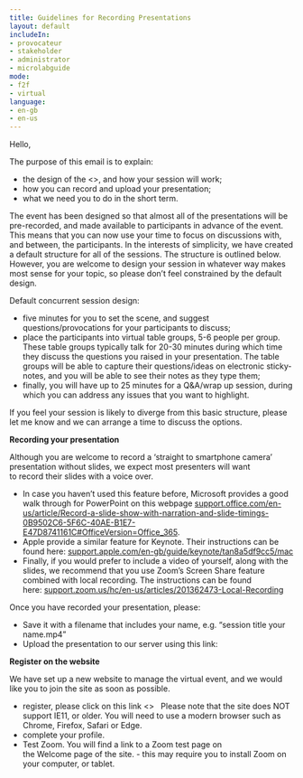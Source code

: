 ```yaml
---
title: Guidelines for Recording Presentations
layout: default
includeIn: 
- provocateur
- stakeholder
- administrator
- microlabguide
mode:
- f2f
- virtual
language:
- en-gb
- en-us
---
```

Hello,

The purpose of this email is to explain:
 * the design of the <<event>>, and how your session will work;
 * how you can record and upload your presentation;
 * what we need you to do in the short term.

The event has been designed so that almost all of the presentations will be pre-recorded, and made available to participants in advance of the event. This means that you can now use your time to focus on discussions with, and between, the participants. In the interests of simplicity, we have created a default structure for all of the sessions. The structure is outlined below. However, you are welcome to design your session in whatever way makes most sense for your topic, so please don’t feel constrained by the default design. 

Default concurrent session design:
 * five minutes for you to set the scene, and suggest questions/provocations for your participants to discuss;
 * place the participants into virtual table groups, 5-6 people per group. These table groups typically talk for 20-30 minutes during which time they discuss the questions you raised in your presentation. The table groups will be able to capture their questions/ideas on electronic sticky-notes, and you will be able to see their notes as they type them;
 * finally, you will have up to 25 minutes for a Q&A/wrap up session, during which you can address any issues that you want to highlight.

If you feel your session is likely to diverge from this basic structure, please let me know and we can arrange a time to discuss the options.

**Recording your presentation**

Although you are welcome to record a ‘straight to smartphone camera’ presentation without slides, we expect most presenters will want to record their slides with a voice over. 
 * In case you haven’t used this feature before, Microsoft provides a good walk through for PowerPoint on this webpage [support.office.com/en-us/article/Record-a-slide-show-with-narration-and-slide-timings-0B9502C6-5F6C-40AE-B1E7-E47D8741161C#OfficeVersion=Office_365](https://support.office.com/en-us/article/Record-a-slide-show-with-narration-and-slide-timings-0B9502C6-5F6C-40AE-B1E7-E47D8741161C#OfficeVersion=Office_365). 
 * Apple provide a similar feature for Keynote. Their instructions can be found here: [support.apple.com/en-gb/guide/keynote/tan8a5df9cc5/mac](https://support.apple.com/en-gb/guide/keynote/tan8a5df9cc5/mac)
 * Finally, if you would prefer to include a video of yourself, along with the slides, we recommend that you use Zoom’s Screen Share feature combined with local recording. The instructions can be found here: [support.zoom.us/hc/en-us/articles/201362473-Local-Recording](https://support.zoom.us/hc/en-us/articles/201362473-Local-Recording)

Once you have recorded your presentation, please:
 * Save it with a filename that includes your name, e.g. “session title your name.mp4”
 * Upload the presentation to our server using this link: 

**Register on the website**

We have set up a new website to manage the virtual event, and we would like you to join the site as soon as possible.  
 *  register, please click on this link <<go code goes here>>   Please note that the site does NOT support IE11, or older. You will need to use a modern browser such as Chrome, Firefox, Safari or Edge.
 * complete your profile. 
 * Test Zoom. You will find a link to a Zoom test page on the Welcome page of the site. - this may require you to install Zoom on your computer, or tablet.